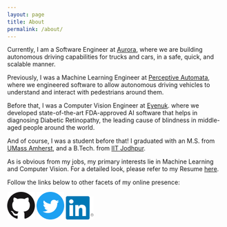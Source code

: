 ```yaml
---
layout: page
title: About
permalink: /about/
---
```


Currently, I am a Software Engineer at <a href="https://aurora.tech" target="_blank">Aurora</a>, where we are building autonomous driving capabilities for trucks and cars, in a safe, quick, and scalable manner.

Previously, I was a Machine Learning Engineer at <a href="https://www.perceptiveautomata.com/" target="_blank">Perceptive Automata</a>, where we engineered software to allow autonomous driving vehicles to understand and interact with pedestrians around them.

Before that, I was a Computer Vision Engineer at <a href="https://www.eyenuk.com/" target="_blank">Eyenuk</a>. where we developed state-of-the-art FDA-approved AI software that helps in diagnosing Diabetic Retinopathy, the leading cause of blindness in middle-aged people around the world.

And of course, I was a student before that! I graduated with an M.S. from <a href="https://www.cics.umass.edu/" target="_blank">UMass Amherst</a>, and a B.Tech. from <a href="https://cse.iitj.ac.in/" target="_blank">IIT Jodhpur</a>.

As is obvious from my jobs, my primary interests lie in Machine Learning and Computer Vision. For a detailed look, please refer to my Resume <a href="https://www.dropbox.com/s/n6778yfjp6zbiky/Nishit_Parekh_Resume.pdf" target="_blank">here</a>.

Follow the links below to other facets of my online presence:

<a href="https://www.github.com/parekhnish"><img src="../Images/Logos/github.png" alt="My GitHub Repositories" width="64"/></a>
<a href="https://www.twitter.com/parekhnish"><img src="../Images/Logos/twitter.png" alt="My Twitter Profile" width="64"/></a>
<a href="https://www.linkedin.com/in/nishit-parekh"><img src="../Images/Logos/linkedin.png" alt="My LinkedIn Profile" width="64"/></a>
